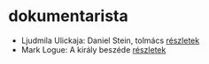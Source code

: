 # dokumentarista

- Ljudmila Ulickaja: Daniel Stein, tolmács [részletek](_details/%7Bopf.creator%7D.md#id_1285)
- Mark Logue: A király beszéde [részletek](_details/%7Bopf.creator%7D.md#id_298)